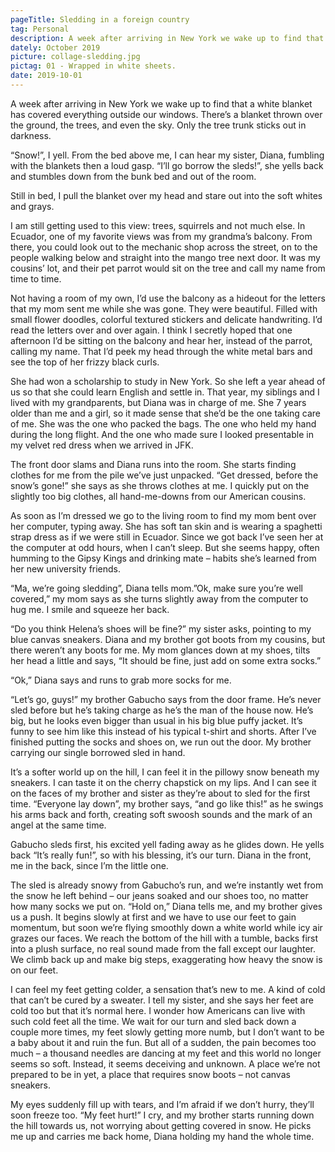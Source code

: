 ```yaml
---
pageTitle: Sledding in a foreign country
tag: Personal
description: A week after arriving in New York we wake up to find that a white blanket has covered everything outside our windows...
dately: October 2019
picture: collage-sledding.jpg
pictag: 01 - Wrapped in white sheets.
date: 2019-10-01
---
```

A week after arriving in New York we wake up to find that a white blanket has covered everything outside our windows. There’s a blanket thrown over the ground, the trees, and even the sky. Only the tree trunk sticks out in darkness.

“Snow!”, I yell. From the bed above me, I can hear my sister, Diana, fumbling with the blankets then a loud gasp. “I’ll go borrow the sleds!”, she yells back and stumbles down from the bunk bed and out of the room.

Still in bed, I pull the blanket over my head and stare out into the soft whites and grays.

I am still getting used to this view: trees, squirrels and not much else. In Ecuador, one of my favorite views was from my grandma’s balcony. From there, you could look out to the mechanic shop across the street, on to the people walking below and straight into the mango tree next door. It was my cousins’ lot, and their pet parrot would sit on the tree and call my name from time to time.

Not having a room of my own, I’d use the balcony as a hideout for the letters that my mom sent me while she was gone. They were beautiful. Filled with small flower doodles, colorful textured stickers and delicate handwriting. I’d read the letters over and over again. I think I secretly hoped that one afternoon I’d be sitting on the balcony and hear her, instead of the parrot, calling my name. That I’d peek my head through the white metal bars and see the top of her frizzy black curls.

She had won a scholarship to study in New York. So she left a year ahead of us so that she could learn English and settle in. That year, my siblings and I lived with my grandparents, but Diana was in charge of me. She 7 years older than me and a girl, so it made sense that she’d be the one taking care of me. She was the one who packed the bags. The one who held my hand during the long flight. And the one who made sure I looked presentable in my velvet red dress when we arrived in JFK.

The front door slams and Diana runs into the room. She starts finding clothes for me from the pile we’ve just unpacked. “Get dressed, before the snow’s gone!” she says as she throws clothes at me. I quickly put on the slightly too big clothes, all hand-me-downs from our American cousins.

As soon as I’m dressed we go to the living room to find my mom bent over her computer, typing away. She has soft tan skin and is wearing a spaghetti strap dress as if we were still in Ecuador. Since we got back I’ve seen her at the computer at odd hours, when I can’t sleep. But she seems happy, often humming to the Gipsy Kings and drinking mate – habits she’s learned from her new university friends.

“Ma, we’re going sledding”, Diana tells mom.”Ok, make sure you’re well covered,” my mom says as she turns slightly away from the computer to hug me. I smile and squeeze her back.

“Do you think Helena’s shoes will be fine?” my sister asks, pointing to my blue canvas sneakers. Diana and my brother got boots from my cousins, but there weren’t any boots for me. My mom glances down at my shoes, tilts her head a little and says, “It should be fine, just add on some extra socks.”

“Ok,” Diana says and runs to grab more socks for me.

“Let’s go, guys!” my brother Gabucho says from the door frame. He’s never sled before but he’s taking charge as he’s the man of the house now. He’s big, but he looks even bigger than usual in his big blue puffy jacket. It’s funny to see him like this instead of his typical t-shirt and shorts. After I’ve finished putting the socks and shoes on, we run out the door. My brother carrying our single borrowed sled in hand.

It’s a softer world up on the hill, I can feel it in the pillowy snow beneath my sneakers. I can taste it on the cherry chapstick on my lips. And I can see it on the faces of my brother and sister as they’re about to sled for the first time. “Everyone lay down”, my brother says, “and go like this!” as he swings his arms back and forth, creating soft swoosh sounds and the mark of an angel at the same time.

Gabucho sleds first, his excited yell fading away as he glides down. He yells back “It’s really fun!”, so with his blessing, it’s our turn. Diana in the front, me in the back, since I’m the little one.

The sled is already snowy from Gabucho’s run, and we’re instantly wet from the snow he left behind – our jeans soaked and our shoes too, no matter how many socks we put on. “Hold on,” Diana tells me, and my brother gives us a push. It begins slowly at first and we have to use our feet to gain momentum, but soon we’re flying smoothly down a white world while icy air grazes our faces. We reach the bottom of the hill with a tumble, backs first into a plush surface, no real sound made from the fall except our laughter. We climb back up and make big steps, exaggerating how heavy the snow is on our feet.

I can feel my feet getting colder, a sensation that’s new to me. A kind of cold that can’t be cured by a sweater. I tell my sister, and she says her feet are cold too but that it’s normal here. I wonder how Americans can live with such cold feet all the time. We wait for our turn and sled back down a couple more times, my feet slowly getting more numb, but I don’t want to be a baby about it and ruin the fun. But all of a sudden, the pain becomes too much – a thousand needles are dancing at my feet and this world no longer seems so soft. Instead, it seems deceiving and unknown. A place we’re not prepared to be in yet, a place that requires snow boots – not canvas sneakers.

My eyes suddenly fill up with tears, and I’m afraid if we don’t hurry, they’ll soon freeze too. “My feet hurt!” I cry, and my brother starts running down the hill towards us, not worrying about getting covered in snow. He picks me up and carries me back home, Diana holding my hand the whole time.